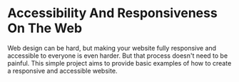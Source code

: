 # Accessibility And Responsiveness On The Web

Web design can be hard, but making your website fully responsive and accessible
to everyone is even harder. But that process doesn't need to be painful.
This simple project aims to provide basic examples of how to create a responsive
and accessible website.
